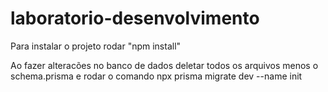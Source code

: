 # laboratorio-desenvolvimento


Para instalar o projeto rodar "npm install"

Ao fazer alteracões no banco de dados deletar todos os arquivos menos o schema.prisma e rodar o comando
npx prisma migrate dev --name init